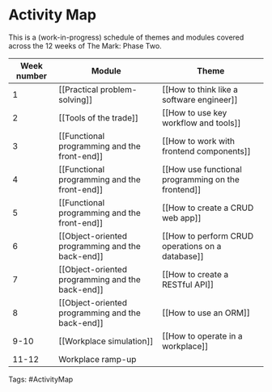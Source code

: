 # Activity Map

This is a (work-in-progress) schedule of themes and modules covered across the 12 weeks of The Mark: Phase Two.

| Week number | Module | Theme |
| --- | --- | --- |
| 1 | [[Practical problem-solving]] | [[How to think like a software engineer]] |
| 2 | [[Tools of the trade]] | [[How to use key workflow and tools]] |
| 3 | [[Functional programming and the front-end]] | [[How to work with frontend components]] |
| 4 | [[Functional programming and the front-end]] | [[How use functional programming on the frontend]] |
| 5 | [[Functional programming and the front-end]] | [[How to create a CRUD web app]] |
| 6 | [[Object-oriented programming and the back-end]] | [[How to perform CRUD operations on a database]] |
| 7 | [[Object-oriented programming and the back-end]] | [[How to create a RESTful API]] |
| 8 | [[Object-oriented programming and the back-end]] | [[How to use an ORM]] |
| 9-10 | [[Workplace simulation]] | [[How to operate in a workplace]] |
| 11-12 | Workplace ramp-up |  |

Tags: #ActivityMap 